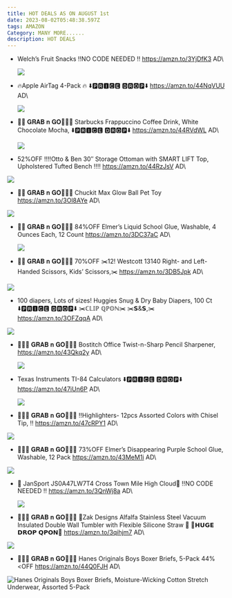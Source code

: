 ```yaml
---
title: HOT DEALS AS ON AUGUST 1st
date: 2023-08-02T05:48:38.597Z
tags: AMAZON
Category: MANY MORE......
description: HOT DEALS
---
```

* Welch’s Fruit Snacks
  ‼️NO CODE NEEDED ‼️
   https://amzn.to/3YjDfK3
  AD\
  <!--StartFragment-->

  ![](https://m.media-amazon.com/images/I/913HcWdok4L._SL1500_.jpg)

  <!--EndFragment-->
* 🔥Apple AirTag 4-Pack 🔥
  ⬇️🅿🆁🅸🅲🅴 🅳🆁🅾🅿⬇️
   https://amzn.to/44NqVUU
  AD\
  <!--StartFragment-->

  ![](https://m.media-amazon.com/images/I/71gY9E+cTaS._AC_SL1500_.jpg)

  <!--EndFragment-->
* 🏃🏃 𝐆𝐑𝐀𝐁 𝐧 𝐆𝐎🏃‍♀️🏃
   Starbucks Frappuccino Coffee Drink, White Chocolate Mocha,
  ⬇️🅿🆁🅸🅲🅴 🅳🆁🅾🅿⬇️
   https://amzn.to/44RVdWL
  AD\
  <!--StartFragment-->

  ![](https://m.media-amazon.com/images/I/813fUu2L6JL._SL1500_.jpg)

  <!--EndFragment-->
*  52%OFF
   ‼️‼️Otto & Ben 30″ Storage Ottoman with SMART LIFT Top, Upholstered Tufted Bench ‼️‼️
  https://amzn.to/44RzJsV
  AD\
  <!--StartFragment-->

  ![](https://m.media-amazon.com/images/I/913C7ITi7+L._AC_SL1500_.jpg)

  <!--EndFragment-->
*  🏃🏃 𝐆𝐑𝐀𝐁 𝐧 𝐆𝐎🏃‍♀️🏃
   Chuckit Max Glow Ball Pet  Toy\
   https://amzn.to/3Ol8AYe
  AD\
  <!--StartFragment-->

  ![](https://m.media-amazon.com/images/I/717fhJrTa4L._AC_SL1500_.jpg)

  <!--EndFragment-->
* 🏃🏃 𝐆𝐑𝐀𝐁 𝐧 𝐆𝐎🏃‍♀️🏃
   84%OFF
   Elmer’s Liquid School Glue, Washable, 4 Ounces Each, 12 Count https://amzn.to/3DC37aC
  AD\
  <!--StartFragment-->

  ![](https://m.media-amazon.com/images/I/81ZXoq4mSIL._AC_SL1500_.jpg)

  <!--EndFragment-->
*  🏃🏃 𝐆𝐑𝐀𝐁 𝐧 𝐆𝐎🏃‍♀️🏃
  70%OFF
   ✂️12! Westcott 13140 Right- and Left-Handed Scissors, Kids’ Scissors,✂️ https://amzn.to/3DB5Jpk
  AD\
  <!--StartFragment-->

  ![](https://m.media-amazon.com/images/I/81gr5aEvIKL._AC_SL1500_.jpg)

  <!--EndFragment-->
*  100 diapers, Lots of sizes!  Huggies Snug & Dry Baby Diapers, 100 Ct 
  ⬇️🅿🆁🅸🅲🅴 🅳🆁🅾🅿⬇️
  ✂️ℂ𝕃𝕀ℙ ℚℙ𝕆ℕ✂️
  ✂️𝗦&𝗦,✂️
  https://amzn.to/3OFZqqA
  AD\
  <!--StartFragment-->

  ![](https://m.media-amazon.com/images/I/71lbc01byEL._AC_SL1500_.jpg)

  <!--EndFragment-->
* 🏃🏃‍♀️ 𝐆𝐑𝐀𝐁 𝐧 𝐆𝐎🏃‍♀️🏃
   Bostitch Office Twist-n-Sharp Pencil Sharpener,\
   https://amzn.to/43Qkq2y
  AD\
  <!--StartFragment-->

  ![](https://m.media-amazon.com/images/I/91ZHCe0zeGL._AC_SL1500_.jpg)

  <!--EndFragment-->
* Texas Instruments TI-84 Calculators 
  ⬇️🅿🆁🅸🅲🅴 🅳🆁🅾🅿⬇️
   https://amzn.to/47iUn6P
  AD\
  <!--StartFragment-->

  ![](https://m.media-amazon.com/images/I/81Z1a+4Ln+L._AC_SL1500_.jpg)

  <!--EndFragment-->
*  🏃🏃‍♀️ 𝐆𝐑𝐀𝐁 𝐧 𝐆𝐎🏃‍♀️🏃
  ‼️Highlighters- 12pcs Assorted Colors with Chisel Tip, ‼️
  https://amzn.to/47cRPY1
  AD\
  <!--StartFragment-->

  ![](https://m.media-amazon.com/images/I/71QEL762KXL._AC_SL1500_.jpg)

  <!--EndFragment-->
*  🏃🏃‍♀️ 𝐆𝐑𝐀𝐁 𝐧 𝐆𝐎🏃‍♀️🏃
   73%OFF
   Elmer’s Disappearing Purple School Glue, Washable, 12 Pack https://amzn.to/43MeM1i
  AD\
  <!--StartFragment-->

  ![](https://m.media-amazon.com/images/I/81v3QNC53HL._SL1500_.jpg)

  <!--EndFragment-->
* 🎒 JanSport JS0A47LW7T4 Cross Town Mile High Cloud🎒
  ‼️NO CODE NEEDED ‼️
   https://amzn.to/3QnWj8a
  AD\
  <!--StartFragment-->

  ![](https://m.media-amazon.com/images/I/91Vg5XnwpXL._AC_SL1500_.jpg)

  <!--EndFragment-->
*  🏃🏃‍♀️ 𝐆𝐑𝐀𝐁 𝐧 𝐆𝐎🏃‍♀️🏃
   🧃Zak Designs Alfalfa Stainless Steel Vacuum Insulated Double Wall Tumbler with Flexible Silicone Straw  🧃
  💸𝗛𝗨𝗚𝗘 𝗗𝗥𝗢𝗣 𝗤𝗣𝗢𝗡💸
   https://amzn.to/3qihjm7
  AD\
  <!--StartFragment-->

  ![](https://m.media-amazon.com/images/I/614JjpYjBzL._AC_SL1500_.jpg)

  <!--EndFragment-->
*  🏃🏃‍♀️ 𝐆𝐑𝐀𝐁 𝐧 𝐆𝐎🏃‍♀️🏃
   Hanes Originals Boys Boxer Briefs,   5-Pack 
  44%<OFF
   https://amzn.to/44Q0FJH
  AD\
  <!--StartFragment-->

  ![Hanes Originals Boys Boxer Briefs, Moisture-Wicking Cotton Stretch Underwear, Assorted 5-Pack](https://m.media-amazon.com/images/I/81mFbhpKRiL._AC_UX522_.jpg)

  <!--EndFragment-->